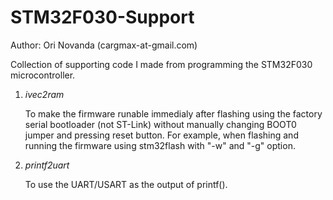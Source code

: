 STM32F030-Support
=================

Author: Ori Novanda (cargmax-at-gmail.com)

Collection of supporting code I made from programming the STM32F030 microcontroller.

1. *ivec2ram*

   To make the firmware runable immedialy after flashing using the factory serial bootloader (not ST-Link) without manually changing BOOT0 jumper and pressing reset button.
   For example, when flashing and running the firmware using stm32flash with "-w" and "-g" option.

2. *printf2uart*

   To use the UART/USART as the output of printf().
